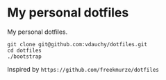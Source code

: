 # My personal dotfiles

My personal dotfiles. 

```
git clone git@github.com:vdauchy/dotfiles.git
cd dotfiles
./bootstrap
```

Inspired by `https://github.com/freekmurze/dotfiles`